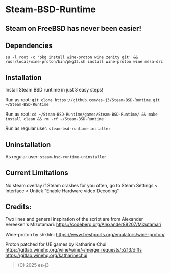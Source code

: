 # Steam-BSD-Runtime

## Steam on FreeBSD has never been easier!

## Dependencies
```su -l root -c 'pkg install wine-proton wine zenity git' && /usr/local/wine-proton/bin/pkg32.sh install wine-proton wine mesa-dri```

## Installation
Install Steam BSD runtime in just 3 easy steps!

Run as root: ```git clone https://github.com/es-j3/Steam-BSD-Runtime.git ~/Steam-BSD-Runtime```

Run as root: ```cd ~/Steam-BSD-Runtime/games/Steam-BSD-Runtime/ && make install clean && rm -rf ~/Steam-BSD-Runtime```

Run as regular user: ```steam-bsd-runtime-installer```

## Uninstallation
As regular user: ```steam-bsd-runtime-uninstaller```

## Current Limitations
No steam overlay
if Steam crashes for you often, go to Steam Settings < Interface < Untick "Enable Hardware video Decoding"

## Credits:
Two lines and general inspiration of the script are from Alexander Vereeken's Mizutamari: https://codeberg.org/Alexander88207/Mizutamari

Wine-proton by shkhln: https://www.freshports.org/emulators/wine-proton/

Proton patched for UE games by Katharine Chui: https://gitlab.winehq.org/wine/wine/-/merge_requests/5213/diffs https://gitlab.winehq.org/katharinechui

> (C) 2025 es-j3
